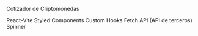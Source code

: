 Cotizador de Criptomonedas

React-Vite
Styled Components
Custom Hooks
Fetch API (API de terceros)
Spinner
